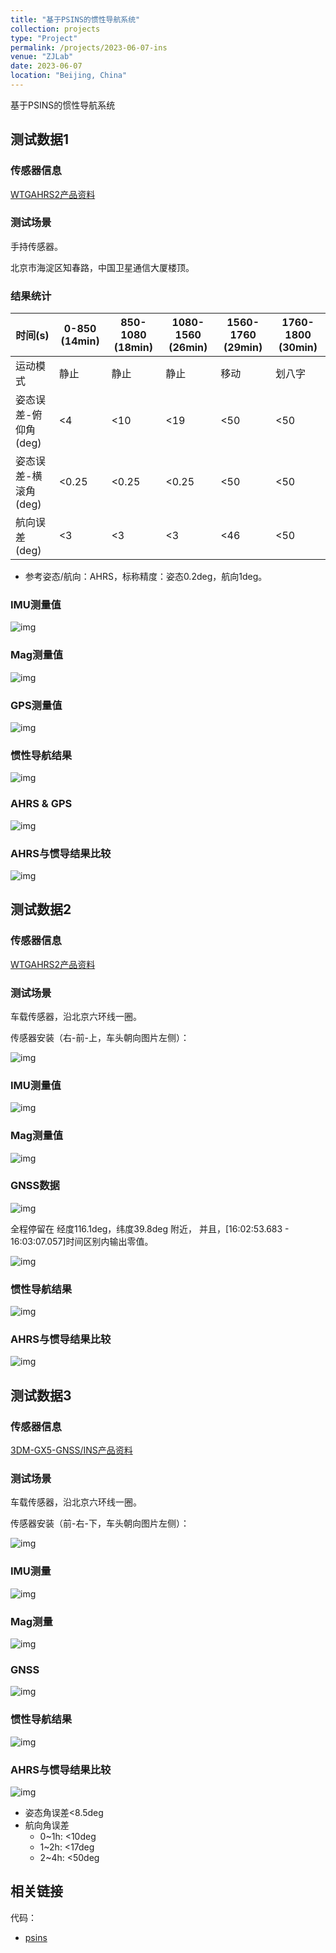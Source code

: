 ```yaml
---
title: "基于PSINS的惯性导航系统"
collection: projects
type: "Project"
permalink: /projects/2023-06-07-ins
venue: "ZJLab"
date: 2023-06-07
location: "Beijing, China"
---
```


基于PSINS的惯性导航系统

## 测试数据1

### 传感器信息

[WTGAHRS2产品资料](https://wit-motion.yuque.com/wumwnr/docs/rlp3gu)

### 测试场景

手持传感器。

北京市海淀区知春路，中国卫星通信大厦楼顶。

### 结果统计

| 时间(s)         | 0-850 (14min) | 850-1080 (18min) | 1080-1560 (26min) | 1560-1760 (29min) | 1760-1800 (30min) |
| ------------- | ------------- | ---------------- | ----------------- | ----------------- | ----------------- |
| 运动模式          | 静止            | 静止            | 静止            | 移动               | 划八字               |
| 姿态误差-俯仰角(deg) | <4            | <10              | <19               | <50               | <50               |
| 姿态误差-横滚角(deg) | <0.25         | <0.25            | <0.25             | <50               | <50               |
| 航向误差(deg)     | <3            | <3               | <3                | <46               | <50               |

* 参考姿态/航向：AHRS，标称精度：姿态0.2deg，航向1deg。

### IMU测量值

![img](http://sunqinxuan.github.io/images/projects-2023-06-07-img1.png)

### Mag测量值

![img](http://sunqinxuan.github.io/images/projects-2023-06-07-img2.png)

### GPS测量值

![img](http://sunqinxuan.github.io/images/projects-2023-06-07-img3.png)

### 惯性导航结果

![img](http://sunqinxuan.github.io/images/projects-2023-06-07-img4.png)

### AHRS & GPS

![img](http://sunqinxuan.github.io/images/projects-2023-06-07-img5.png)

### AHRS与惯导结果比较

![img](http://sunqinxuan.github.io/images/projects-2023-06-07-img6.png)


## 测试数据2

### 传感器信息

[WTGAHRS2产品资料](https://wit-motion.yuque.com/wumwnr/docs/rlp3gu)

### 测试场景

车载传感器，沿北京六环线一圈。

传感器安装（右-前-上，车头朝向图片左侧）：

![img](http://sunqinxuan.github.io/images/projects-2023-06-07-img7.png)

### IMU测量值 

![img](http://sunqinxuan.github.io/images/projects-2023-06-07-img8.png)

### Mag测量值

![img](http://sunqinxuan.github.io/images/projects-2023-06-07-img9.png)

### GNSS数据

![img](http://sunqinxuan.github.io/images/projects-2023-06-07-img10.png)

全程停留在 经度116.1deg，纬度39.8deg 附近，
并且，[16:02:53.683 - 16:03:07.057]时间区别内输出零值。

![img](http://sunqinxuan.github.io/images/projects-2023-06-07-img11.png)

### 惯性导航结果

![img](http://sunqinxuan.github.io/images/projects-2023-06-07-img12.png)

### AHRS与惯导结果比较

![img](http://sunqinxuan.github.io/images/projects-2023-06-07-img13.png)


## 测试数据3

### 传感器信息

[3DM-GX5-GNSS/INS产品资料](https://www.microstrain.com/sites/default/files/3dm-gx5-45_datasheet_8400-0091_rev_o.pdf)

### 测试场景

车载传感器，沿北京六环线一圈。

传感器安装（前-右-下，车头朝向图片左侧）：

![img](http://sunqinxuan.github.io/images/projects-2023-06-07-img14.jpg)

### IMU测量

![img](http://sunqinxuan.github.io/images/projects-2023-06-07-img15.png)

### Mag测量

![img](http://sunqinxuan.github.io/images/projects-2023-06-07-img16.png)

### GNSS

![img](http://sunqinxuan.github.io/images/projects-2023-06-07-img17.png)

### 惯性导航结果

![img](http://sunqinxuan.github.io/images/projects-2023-06-07-img18.png)

### AHRS与惯导结果比较

![img](http://sunqinxuan.github.io/images/projects-2023-06-07-img19.png)

- 姿态角误差<8.5deg
- 航向角误差
	- 0~1h: <10deg
	- 1~2h: <17deg
	- 2~4h: <50deg


## 相关链接

代码：
- [psins](https://github.com/sunqinxuan/psins)